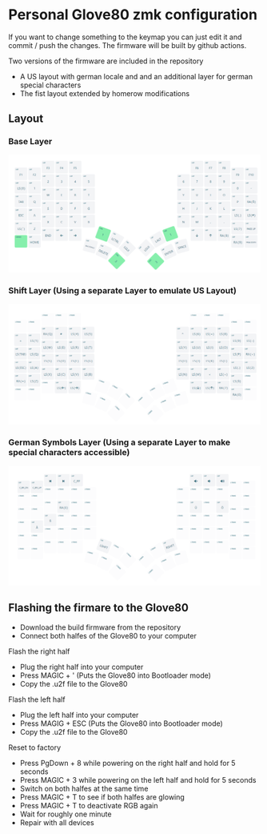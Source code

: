 # Personal Glove80 zmk configuration

If you want to change something to the keymap you can just edit it and commit / push the changes.
The firmware will be built by github actions.

Two versions of the firmware are included in the repository
- A US layout with german locale and and an additional layer for german special characters
- The fist layout extended by homerow modifications

## Layout
### Base Layer
![Base Layer](./img/Layer1.PNG)
### Shift Layer (Using a separate Layer to emulate US Layout)
![Shift Layer](./img/Layer2.PNG)
### German Symbols Layer (Using a separate Layer to make special characters accessible)
![Symbol Layer](./img/Layer3.PNG)

## Flashing the firmare to the Glove80
- Download the build firmware from the repository
- Connect both halfes of the Glove80 to your computer

Flash the right half
- Plug the right half into your computer
- Press MAGIC + ' (Puts the Glove80 into Bootloader mode)
- Copy the .u2f file to the Glove80

Flash the left half
- Plug the left half into your computer
- Press MAGIG + ESC (Puts the Glove80 into Bootloader mode)
- Copy the .u2f file to the Glove80

Reset to factory
- Press PgDown + 8 while powering on the right half and hold for 5 seconds
- Press MAGIC + 3 while powering on the left half and hold for 5 seconds
- Switch on both halfes at the same time
- Press MAGIC + T to see if both halfes are glowing
- Press MAGIC + T to deactivate RGB again
- Wait for roughly one minute
- Repair with all devices

